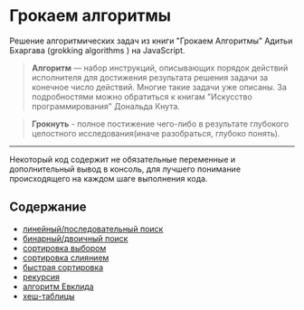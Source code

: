 # Грокаем алгоритмы
Решение алгоритмических задач из книги "Грокаем Алгоритмы" Адитьи Бхаргава (grokking algorithms
) на JavaScript.
> **Алгоритм** — набор инструкций, описывающих порядок действий исполнителя для достижения результата решения задачи за конечное число действий. Многие такие задачи уже описаны. За подробностями можно обратиться к книгам "Искусство программирования" Дональда Кнута.

> **Грокнуть** - полное постижение чего-либо в результате глубокого целостного исследования(иначе разобраться, глубоко понять).
---
Некоторый код содержит не обязательные переменные и дополнительный вывод в консоль, для лучшего понимание происходящего на каждом шаге выполнения кода.

## Содержание
- [линейный/последовательный поиск](https://github.com/ArtMan-8/grokking-algorithms/tree/master/linear-search)
- [бинарный/двоичный поиск](https://github.com/ArtMan-8/grokking-algorithms/tree/master/binary-search)
- [сортировка выбором](https://github.com/ArtMan-8/grokking-algorithms/tree/master/selection-search)
- [сортировка слиянием](https://github.com/ArtMan-8/grokking-algorithms/tree/master/merge-sort)
- [быстрая сортировка](https://github.com/ArtMan-8/grokking-algorithms/tree/master/quick-sort)
- [рекурсия](https://github.com/ArtMan-8/grokking-algorithms/tree/master/recursion)
- [алгоритм Евклида](https://github.com/ArtMan-8/grokking-algorithms/tree/master/euclidean-algorithm)
- [хеш-таблицы](https://github.com/ArtMan-8/grokking-algorithms/tree/master/hash-tables)
